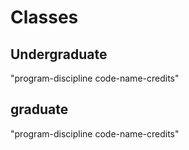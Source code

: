 # Classes 

## Undergraduate

"program-discipline code-name-credits" 

## graduate

"program-discipline code-name-credits" 

